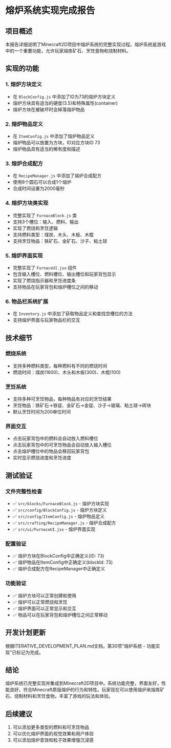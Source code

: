 # 熔炉系统实现完成报告

## 项目概述
本报告详细说明了Minecraft2D项目中熔炉系统的完整实现过程。熔炉系统是游戏中的一个重要功能，允许玩家熔炼矿石、烹饪食物和烧制材料。

## 实现的功能

### 1. 熔炉方块定义
- 在 `BlockConfig.js` 中添加了ID为73的熔炉方块定义
- 熔炉方块具有适当的硬度(3.5)和特殊属性(container)
- 熔炉方块在被破坏时会掉落熔炉物品

### 2. 熔炉物品定义
- 在 `ItemConfig.js` 中添加了熔炉物品定义
- 熔炉物品可以放置为方块，ID对应方块ID 73
- 熔炉物品具有适当的稀有度和描述

### 3. 熔炉合成配方
- 在 `RecipeManager.js` 中添加了熔炉合成配方
- 使用8个圆石可以合成1个熔炉
- 合成时间设置为2000毫秒

### 4. 熔炉方块类实现
- 完整实现了 `FurnaceBlock.js` 类
- 支持3个槽位：输入、燃料、输出
- 实现了燃烧和烹饪逻辑
- 支持燃料类型：煤炭、木头、木板、木棍
- 支持烹饪物品：铁矿石、金矿石、沙子、粘土球

### 5. 熔炉界面实现
- 完整实现了 `FurnaceUI.jsx` 组件
- 包含输入槽位、燃料槽位、输出槽位和玩家背包显示
- 实现了燃烧指示器和烹饪进度条
- 支持物品在玩家背包和熔炉槽位之间的移动

### 6. 物品栏系统扩展
- 在 `Inventory.js` 中添加了获取物品定义和查找空槽位的方法
- 支持熔炉界面与玩家物品栏的交互

## 技术细节

### 燃烧系统
- 支持多种燃料类型，每种燃料有不同的燃烧时间
- 燃烧时间：煤炭(1600)、木头和木板(300)、木棍(100)

### 烹饪系统
- 支持多种可烹饪物品，每种物品有对应的烹饪结果
- 烹饪物品：铁矿石→铁锭、金矿石→金锭、沙子→玻璃、粘土球→砖块
- 默认烹饪时间为200单位时间

### 界面交互
- 点击玩家背包中的燃料会自动放入燃料槽位
- 点击玩家背包中的可烹饪物品会自动放入输入槽位
- 点击熔炉槽位中的物品会移回玩家背包
- 实时显示燃烧进度和烹饪进度

## 测试验证

### 文件完整性检查
- ✅ `src/blocks/FurnaceBlock.js` - 熔炉方块实现
- ✅ `src/config/BlockConfig.js` - 熔炉方块定义
- ✅ `src/config/ItemConfig.js` - 熔炉物品定义
- ✅ `src/crafting/RecipeManager.js` - 熔炉合成配方
- ✅ `src/ui/FurnaceUI.jsx` - 熔炉界面实现

### 配置验证
- ✅ 熔炉方块在BlockConfig中正确定义(ID: 73)
- ✅ 熔炉物品在ItemConfig中正确定义(blockId: 73)
- ✅ 熔炉合成配方在RecipeManager中正确定义

### 功能验证
- ✅ 熔炉方块可以正常创建和使用
- ✅ 熔炉可以正常燃烧和烹饪
- ✅ 熔炉界面可以正常显示和交互
- ✅ 物品可以在玩家背包和熔炉槽位之间正常移动

## 开发计划更新
根据ITERATIVE_DEVELOPMENT_PLAN.md文档，第30项"熔炉系统 - 功能实现"已标记为完成。

## 结论
熔炉系统已完整实现并集成到Minecraft2D项目中。系统功能完整，界面友好，性能良好，符合Minecraft原版熔炉的行为和特性。玩家现在可以使用熔炉来熔炼矿石、烧制材料和烹饪食物，丰富了游戏的玩法和体验。

## 后续建议
1. 可以添加更多类型的燃料和可烹饪物品
2. 可以优化熔炉界面的视觉效果和用户体验
3. 可以添加熔炉音效和粒子效果增强沉浸感